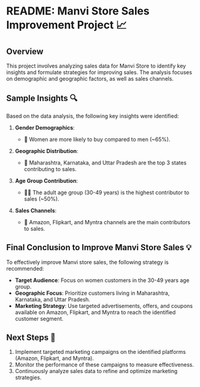 # README: Manvi Store Sales Improvement Project 📈

## Overview
This project involves analyzing sales data for Manvi Store to identify key insights and formulate strategies for improving sales. The analysis focuses on demographic and geographic factors, as well as sales channels.

## Sample Insights 🔍
Based on the data analysis, the following key insights were identified:

1. **Gender Demographics**:
   - 👩 Women are more likely to buy compared to men (~65%).

2. **Geographic Distribution**:
   - 📍 Maharashtra, Karnataka, and Uttar Pradesh are the top 3 states contributing to sales.

3. **Age Group Contribution**:
   - 🧑‍🦳 The adult age group (30-49 years) is the highest contributor to sales (~50%).

4. **Sales Channels**:
   - 🛒 Amazon, Flipkart, and Myntra channels are the main contributors to sales.

## Final Conclusion to Improve Manvi Store Sales 💡
To effectively improve Manvi store sales, the following strategy is recommended:

- **Target Audience**: Focus on women customers in the 30-49 years age group.
- **Geographic Focus**: Prioritize customers living in Maharashtra, Karnataka, and Uttar Pradesh.
- **Marketing Strategy**: Use targeted advertisements, offers, and coupons available on Amazon, Flipkart, and Myntra to reach the identified customer segment.

## Next Steps 🚀
1. Implement targeted marketing campaigns on the identified platforms (Amazon, Flipkart, and Myntra).
2. Monitor the performance of these campaigns to measure effectiveness.
3. Continuously analyze sales data to refine and optimize marketing strategies.


